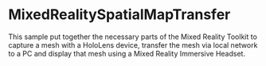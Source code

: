 # MixedRealitySpatialMapTransfer
This sample put together the necessary parts of the Mixed Reality Toolkit to capture a mesh with a HoloLens device, transfer the mesh via local network to a PC and display that mesh using a Mixed Reality Immersive Headset.  
